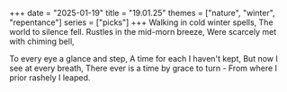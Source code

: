 +++
date = "2025-01-19"
title = "19.01.25"
themes = ["nature", "winter", "repentance"]
series = ["picks"]
+++
Walking in cold winter spells,
The world to silence fell.
Rustles in the mid-morn breeze,
Were scarcely met with chiming bell,

To every eye a glance and step,
A time for each I haven't kept,
But now I see at every breath,
There ever is a time by grace to turn -
From where I prior rashely I leaped.
